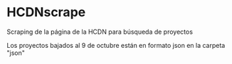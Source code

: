 # HCDNscrape
 Scraping de la página de la HCDN para búsqueda de proyectos
 
 Los proyectos bajados al 9 de octubre están en formato json en la carpeta "json"
 

